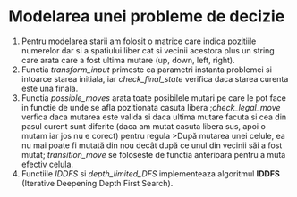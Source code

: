 # Modelarea unei probleme de decizie

1. Pentru modelarea starii am folosit o matrice care indica pozitiile numerelor dar si a spatiului liber cat si vecinii acestora plus un string care arata care a fost ultima mutare (up, down, left, right).
2. Functia *transform_input* primeste ca parametri instanta problemei si intoarce starea initiala, iar *check_final_state* verifica daca starea curenta este una finala.
3. Functia *possible_moves* arata toate posibilele mutari pe care le pot face in functie de unde se afla pozitionata casuta libera ;*check_legal_move* verfica daca mutarea este valida si daca ultima mutare facuta si cea din pasul curent sunt diferite (daca am mutat casuta libera sus, apoi o mutam iar jos nu e corect) pentru regula >După mutarea unei celule, ea nu mai poate fi mutată din nou decât după ce unul din vecinii săi a fost mutat; *transition_move* se foloseste de functia anterioara pentru a muta efectiv celula.
4. Functiile *IDDFS* si *depth_limited_DFS* implementeaza algoritmul **IDDFS** (Iterative Deepening Depth First Search).
